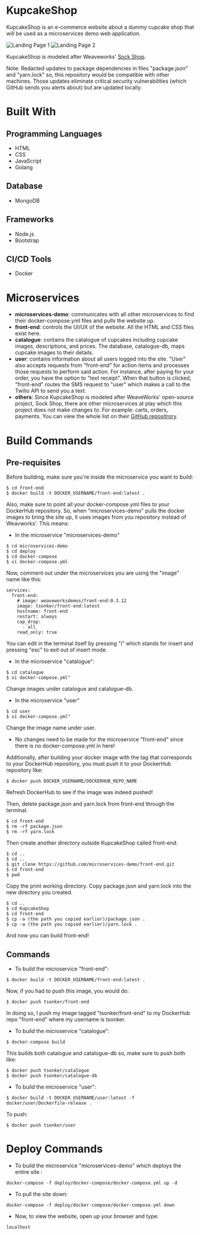 # KupcakeShop
KupcakeShop is an e-commerce website about a dummy cupcake shop that will be used as a microservices demo web application.

![Landing Page 1](https://github.com/tanya-sonker/cupcake-shop/blob/master/Screen%20Shot%202019-08-13%20at%203.00.38%20PM.png)
![Landing Page 2](https://github.com/tanya-sonker/cupcake-shop/blob/master/Screen%20Shot%202019-08-13%20at%204.36.35%20PM.png)

KupcakeShop is modeled after Weaveworks' [Sock Shop](https://microservices-demo.github.io/).

Note: Redacted updates to package dependencies in files "package.json" and "yarn.lock" so, this repository would be compatible with other machines. Those updates eliminate critical security vulnerabilities (which GitHub sends you alerts about) but are updated locally.

# Built With
## Programming Languages 
- HTML
- CSS
- JavaScript
- Golang

## Database
- MongoDB

## Frameworks
- Node.js
- Bootstrap

## CI/CD Tools
- Docker

# Microservices
- **microservices-demo**: communicates with all other microservices to find their docker-compose.yml files and pulls the website up.
- **front-end**: controls the UI/UX of the website. All the HTML and CSS files exist here.
- **catalogue**: contains the catalogue of cupcakes including cupcake images, descriptions, and prices. 
The database, catalogue-db, maps cupcake images to their details.
- **user**: contains information about all users logged into the site. 
"User" also accepts requests from "front-end" for action items and processes those requests to perform said action. 
For instance, after paying for your order, you have the option to "text receipt". When that button is clicked, "front-end" routes the SMS request to "user" which makes a call to the Twilio API to send you a text.
- **others**: Since KupcakeShop is modeled after WeaveWorks' open-source project, Sock Shop, there are other microservices at play which this project does not make changes to. For example: carts, orders, payments. You can view the whole list on their [GitHub repositrory](https://github.com/microservices-demo).

# Build Commands
## Pre-requisites
Before building, make sure you're inside the microservice you want to build:
```
$ cd front-end
$ docker build -t DOCKER_USERNAME/front-end:latest .
```

Also, make sure to point all your docker-compose.yml files to your DockerHub repository.
So, when "microservices-demo" pulls the docker images to bring the site up, it uses images from you repository instead of Weavworks'.
This means: 
- In the microservice "microservices-demo"
```
$ cd microservices-demo
$ cd deploy
$ cd docker-compose
$ vi docker-compose.yml
```
Now, comment out under the microservices you are using the "image" name like this:
```
services:
  front-end:
    # image: weaveworksdemos/front-end:0.3.12
    image: tsonker/front-end:latest
    hostname: front-end
    restart: always
    cap_drop:
      - all
    read_only: true
 ```
 You can edit in the terminal itself by pressing "i" which stands for insert and pressing "esc" to exit out of insert mode.
 
- In the microservice "catalogue":
```
$ cd catalogue
$ vi docker-compose.yml"
```
Change images under catalogue and catalogue-db.

- In the microservice "user"
```
$ cd user
$ vi docker-compose.yml"
```
Change the image name under user.

- No changes need to be made for the microservice "front-end" since there is no docker-compose.yml in here!

Additionally, after building your docker image with the tag that corresponds to your DockerHub repository, you must push it to your DockerHub repository like:
```
$ docker push DOCKER_USERNAME/DOCKERHUB_REPO_NAME
```
Refresh DockerHub to see if the image was indeed pushed!

Then, delete package.json and yarn.lock from front-end through the terminal.

```
$ cd front-end
$ rm -rf package.json
$ rm -rf yarn.lock
```
Then create another directory outside KupcakeShop called front-end.
```
$ cd ..
$ cd ..
$ git clone https://github.com/microservices-demo/front-end.git
$ cd front-end
$ pwd
```
Copy the print working directory. 
Copy package.json and yarn.lock into the new directory you created. 
```
$ cd ..
$ cd KupcakeShop
$ cd front-end
$ cp -a (the path you copied earlier)/package.json .
$ cp -a (the path you copied earlier)/yarn.lock .
```
And now you can build front-end!

## Commands
- To build the microservice "front-end":
```
$ docker build -t DOCKER_USERNAME/front-end:latest .
```
Now, if you had to push this image, you would do:
```
$ docker push tsonker/front-end
```
In doing so, I push my image tagged "tsonker/front-end" to my DockerHub repo "front-end" where my username is tsonker.

- To build the microservice "catalogue":
```
$ docker-compose build
```
This builds both catalogue and catalogue-db so, make sure to push both like:
```
$ docker push tsonker/catalogue
$ docker push tsonker/catalogue-db
```

- To build the microservice "user":
```
$ docker build -t DOCKER_USERNAME/user:latest -f docker/user/Dockerfile-release .
```
To push:
```
$ docker push tsonker/user
```

# Deploy Commands
- To build the microservice "microservices-demo" which deploys the entire site :
```
docker-compose -f deploy/docker-compose/docker-compose.yml up -d
```
- To pull the site down:
```
docker-compose -f deploy/docker-compose/docker-compose.yml down
```
- Now, to view the website, open up your browser and type:
```
localhost
```
